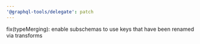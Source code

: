 ```yaml
---
'@graphql-tools/delegate': patch
---
```


fix(typeMerging): enable subschemas to use keys that have been renamed via transforms
